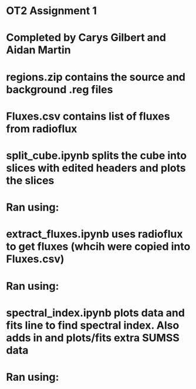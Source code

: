 # OT2 Assignment 1
# Completed by Carys Gilbert and Aidan Martin

# regions.zip contains the source and background .reg files
# Fluxes.csv contains list of fluxes from radioflux

# split_cube.ipynb splits the cube into slices with edited headers and plots the slices
# Ran using: 

# extract_fluxes.ipynb uses radioflux to get fluxes (whcih were copied into Fluxes.csv)
# Ran using:

# spectral_index.ipynb plots data and fits line to find spectral index. Also adds in and plots/fits extra SUMSS data
# Ran using:
